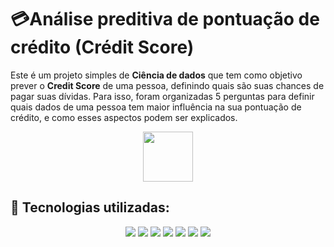 # ​💳​ Análise preditiva de pontuação de crédito (Crédit Score) 

Este é um projeto simples de **Ciência de dados** que tem como objetivo prever o **Credit Score** de uma pessoa, definindo quais são suas chances
de pagar suas dívidas. Para isso, foram organizadas 5 perguntas para definir quais dados de uma pessoa tem maior influência na sua pontuação de crédito,
e como esses aspectos podem ser explicados.

<p align="center">
  <img src="img/credit-score" width="80"/>
</p>

## 📌 Tecnologias utilizadas:
<p align="center">
  <img src="https://img.shields.io/badge/Python-3776AB?style=for-the-badge&logo=python&logoColor=white" />
  <img src="https://img.shields.io/badge/Pandas-150458?style=for-the-badge&logo=pandas&logoColor=white" />
  <img src="https://img.shields.io/badge/Matplotlib-11557c?style=for-the-badge&logo=plotly&logoColor=white" />
  <img src="https://img.shields.io/badge/Seaborn-4C72B0?style=for-the-badge&logo=plotly&logoColor=white" />
  <img src="https://img.shields.io/badge/Scikit--learn-F7931E?style=for-the-badge&logo=scikit-learn&logoColor=white" />
  <img src="https://img.shields.io/badge/Jupyter-F37626?style=for-the-badge&logo=jupyter&logoColor=white" />
  <img src="https://img.shields.io/badge/Yellowbrick-%23F7DC6F?style=for-the-badge&logo=Yellowbrick&logoColor=black" />
</p>
